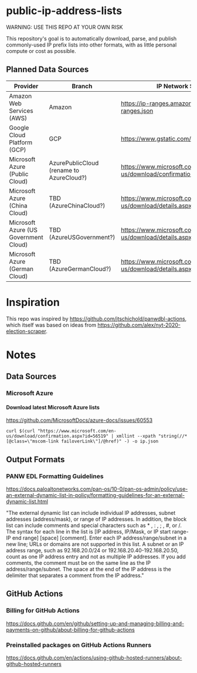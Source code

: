 # public-ip-address-lists

WARNING: USE THIS REPO AT YOUR OWN RISK

This repository's goal is to automatically download, parse, and publish commonly-used IP prefix lists into other formats, with as little personal compute or cost as possible.

## Planned Data Sources

| Provider | Branch | IP Network Source |
| --- | --- | --- |
| Amazon Web Services (AWS) | Amazon | https://ip-ranges.amazonaws.com/ip-ranges.json | 
| Google Cloud Platform (GCP) | GCP | https://www.gstatic.com/ipranges/cloud.json |
| Microsoft Azure (Public Cloud) | AzurePublicCloud (rename to AzureCloud?) | https://www.microsoft.com/en-us/download/confirmation.aspx?id=56519 |
| Microsoft Azure (China Cloud) | TBD (AzureChinaCloud?) | https://www.microsoft.com/en-us/download/details.aspx?id=57062 |
| Microsoft Azure (US Government Cloud) | TBD (AzureUSGovernment?) | https://www.microsoft.com/en-us/download/details.aspx?id=57063 |
| Microsoft Azure (German Cloud) | TBD (AzureGermanCloud?) | https://www.microsoft.com/en-us/download/details.aspx?id=57064 |


# Inspiration
This repo was inspired by https://github.com/jtschichold/panwdbl-actions, which itself was based on ideas from https://github.com/alex/nyt-2020-election-scraper.

# Notes

## Data Sources

### Microsoft Azure

#### Download latest Microsoft Azure lists
https://github.com/MicrosoftDocs/azure-docs/issues/60553

```curl $(curl "https://www.microsoft.com/en-us/download/confirmation.aspx?id=56519" | xmllint --xpath "string(//*[@class=\"mscom-link failoverLink\"]/@href)" -) -o ip.json```

## Output Formats

### PANW EDL Formatting Guidelines
https://docs.paloaltonetworks.com/pan-os/10-0/pan-os-admin/policy/use-an-external-dynamic-list-in-policy/formatting-guidelines-for-an-external-dynamic-list.html

"The external dynamic list can include individual IP addresses, subnet addresses (address/mask), or range of IP addresses. In addition, the block list can include comments and special characters such as * , : , ; , #, or /. The syntax for each line in the list is [IP address, IP/Mask, or IP start range-IP end range] [space] [comment].
Enter each IP address/range/subnet in a new line; URLs or domains are not supported in this list. A subnet or an IP address range, such as 92.168.20.0/24 or 192.168.20.40-192.168.20.50, count as one IP address entry and not as multiple IP addresses. If you add comments, the comment must be on the same line as the IP address/range/subnet. The space at the end of the IP address is the delimiter that separates a comment from the IP address."

## GitHub Actions

### Billing for GitHub Actions
https://docs.github.com/en/github/setting-up-and-managing-billing-and-payments-on-github/about-billing-for-github-actions

### Preinstalled packages on GitHub Actions Runners
https://docs.github.com/en/actions/using-github-hosted-runners/about-github-hosted-runners



